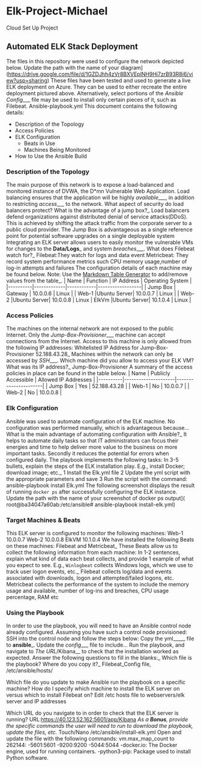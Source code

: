 # Elk-Project-Michael
Cloud Set Up Project
## Automated ELK Stack Deployment
The files in this repository were used to configure the network depicted below.
 Update the path with the name of your diagram]
(https://drive.google.com/file/d/1GZDJhh4zVr8BXVEplNH9Hi7zrB93R8i6/view?usp=sharing)
These files have been tested and used to generate a live ELK deployment on Azure. They can be used to either recreate the entire deployment pictured above. Alternatively, select portions of the _Ansible Config____ file may be used to install only certain pieces of it, such as Filebeat.
Ansible-playbook.yml
This document contains the following details:
- Description of the Topology
- Access Policies
- ELK Configuration
  - Beats in Use
  - Machines Being Monitored
- How to Use the Ansible Build

### Description of the Topology
The main purpose of this network is to expose a load-balanced and monitored instance of DVWA, the D*mn Vulnerable Web Application.
Load balancing ensures that the application will be highly _available____, in addition to restricting _access____ to the network.
What aspect of security do load balancers protect? What is the advantage of a jump box?_
Load balancers defend organizations against distributed denial of service attacks(DDoS). This is achieved by shifting the attack traffic from the corporate server to a public cloud provider. The Jump Box is advantageous as a single reference point for potential software upgrades on a single deployable system
Integrating an ELK server allows users to easily monitor the vulnerable VMs for changes to the __Data/Logs___ and system _breaches____.
What does Filebeat watch for?_ 
Filebeat:They watch for logs and data event
Metricbeat: They record system performance metrics such CPU memory usage,number of log-in attempts and failures
The configuration details of each machine may be found below.
Note: Use the [Markdown Table Generator](http://www.tablesgenerator.com/markdown_tables) to add/remove values from the table_.
| Name     | Function    | IP Address | Operating System |
|----------|-------------|------------|------------------|
| Jump Box | Gateway     | 10.0.0.6   | Linux            |
| Web-1    |Ubuntu Server| 10.0.0.7   | Linux            | 
| Web-2    |Ubuntu Server| 10.0.0.8   | Linux
| ElkVm    |Ubuntu Server| 10.1.0.4   | Linux            |

### Access Policies
The machines on the internal network are not exposed to the public Internet. 
Only the _Jump-Box-Provisioner____ machine can accept connections from the Internet. Access to this machine is only allowed from the following IP addresses:
Whitelisted IP Address for Jump-Box-Provisioner 52.188.43.28_
Machines within the network can only be accessed by _SSH____.
Which machine did you allow to access your ELK VM? What was its IP address?_ Jump-Box-Provisioner
A summary of the access policies in place can be found in the table below.
| Name     | Publicly Accessible | Allowed IP Addresses |
|----------|---------------------|----------------------|
| Jump Box | Yes                 | 52.188.43.28         |
| Web-1    | No                  | 10.0.0.7             |
| Web-2    | No                  | 10.0.0.8             |

### Elk Configuration
Ansible was used to automate configuration of the ELK machine. No configuration was performed manually, which is advantageous because...
What is the main advantage of automating configuration with Ansible?_ 
It helps to automate daily tasks so that IT administrators can focus their energies and time to help deliver more value to the business on more important tasks. Secondly it reduces the potential for errors when configured daily.
The playbook implements the following tasks:
In 3-5 bullets, explain the steps of the ELK installation play. E.g., install Docker; download image; etc._
1 Install the Elk.yml file
2 Update the yml script with the appropriate parameters and save 
3 Run the script with the command: ansible-playbook install Elk.yml
The following screenshot displays the result of running `docker ps` after successfully configuring the ELK instance.  
Update the path with the name of your screenshot of docker ps output]( root@ba34047a60ab:/etc/ansible# ansible-playbook install-elk.yml)

### Target Machines & Beats
This ELK server is configured to monitor the following machines:
Web-1 10.0.0.7
Web-2 10.0.0.8
ElkVM 10.1.0.4
We have installed the following Beats on these machines:
Filebeat and Metricbeat_
These Beats allow us to collect the following information from each machine:
In 1-2 sentences, explain what kind of data each beat collects, and provide 1 example of what you expect to see. E.g., `Winlogbeat` collects Windows logs, which we use to track user logon events, etc._
Filebeat collects log/data and events associated with downloads, logon and attempted/failed logons, etc.
Metricbeat collects the performance of the system to include the memory usage and available, number of log-ins and breaches, CPU usage percentage, RAM etc

### Using the Playbook
In order to use the playbook, you will need to have an Ansible control node already configured. Assuming you have such a control node provisioned: 
SSH into the control node and follow the steps below:
Copy the yml_____ file to __ansible___.
Update the _config____ file to include...
Run the playbook, and navigate to _The URL_/Kibana__ to check that the installation worked as expected.
Answer the following questions to fill in the blanks:_
Which file is the playbook? Where do you copy it?_
Filebeat_Config file,  /etc/ansible/hosts/ 

Which file do you update to make Ansible run the playbook on a specific machine?
How do I specify which machine to install the ELK server on versus which to install Filebeat on?
Edit /etc hosts file to webservers/elk server and IP addresses

Which URL do you navigate to in order to check that the ELK server is running?
URL:https://40.123.52.162:5601/app/Kibana
_As a **Bonus**, provide the specific commands the user will need to run to download the playbook, update the files, etc._
Touch/Nano /etc/ansible/install-elk.yml
Open and update the file with the following commands:
vm.max_map_count to 262144:
-5601:5601 
-9200:9200 
-5044:5044
-docker.io: The Docker engine, used for running containers. 
-python3-pip: Package used to install Python software.
